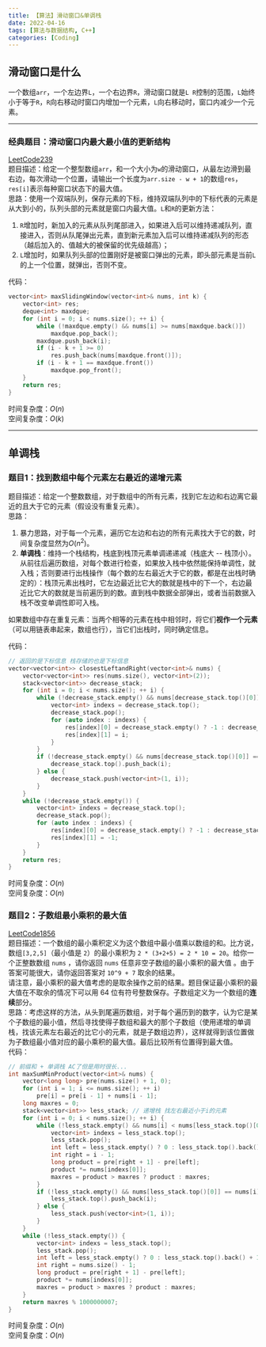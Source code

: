 ```yaml
---
title: 【算法】滑动窗口&单调栈
date: 2022-04-16
tags: [算法与数据结构, C++]
categories: [Coding]
---
```


## 滑动窗口是什么
一个数组`arr`，一个左边界`L`，一个右边界`R`，滑动窗口就是`L R`控制的范围，`L`始终小于等于`R`，`R`向右移动时窗口内增加一个元素，`L`向右移动时，窗口内减少一个元素。

-----

### 经典题目：滑动窗口内最大最小值的更新结构
[LeetCode239](https://leetcode-cn.com/problems/sliding-window-maximum/)  
题目描述：给定一个整型数组`arr`，和一个大小为`w`的滑动窗口，从最左边滑到最右边，每次滑动一个位置，请输出一个长度为`arr.size - w + 1`的数组`res`，`res[i]`表示每种窗口状态下的最大值。  
思路：使用一个双端队列，保存元素的下标，维持双端队列中的下标代表的元素是从大到小的，队列头部的元素就是窗口内最大值。`L`和`R`的更新方法：
1. `R`增加时，新加入的元素从队列尾部进入，如果进入后可以维持递减队列，直接进入，否则从队尾弹出元素，直到新元素加入后可以维持递减队列的形态（越后加入的、值越大的被保留的优先级越高）；
2. `L`增加时，如果队列头部的位置刚好是被窗口弹出的元素，即头部元素是当前`L`的上一个位置，就弹出，否则不变。

代码：  
```cpp
vector<int> maxSlidingWindow(vector<int>& nums, int k) {
    vector<int> res;
    deque<int> maxdque;
    for (int i = 0; i < nums.size(); ++ i) {
        while (!maxdque.empty() && nums[i] >= nums[maxdque.back()])
            maxdque.pop_back();
        maxdque.push_back(i);
        if (i - k + 1 >= 0)
            res.push_back(nums[maxdque.front()]);
        if (i - k + 1 == maxdque.front())
            maxdque.pop_front();
    }
    return res;
}
```
时间复杂度：$O\left(n\right)$  
空间复杂度：$O\left(k\right)$

-----

## 单调栈

### 题目1：找到数组中每个元素左右最近的递增元素
题目描述：给定一个整数数组，对于数组中的所有元素，找到它左边和右边离它最近的且大于它的元素（假设没有重复元素）。  
思路：
1. 暴力思路，对于每一个元素，遍历它左边和右边的所有元素找大于它的数，时间复杂度显然为$O\left(n^{2}\right)$。
2. **单调栈**：维持一个栈结构，栈底到栈顶元素单调递递减（栈底大 -- 栈顶小）。从前往后遍历数组，对每个数进行检查，如果放入栈中依然能保持单调性，就入栈；否则要进行出栈操作（每个数的左右最近大于它的数，都是在出栈时确定的）：栈顶元素出栈时，它左边最近比它大的数就是栈中的下一个，右边最近比它大的数就是当前遍历到的数。直到栈中数据全部弹出，或者当前数据入栈不改变单调性即可入栈。

如果数组中存在重复元素：当两个相等的元素在栈中相邻时，将它们**视作一个元素**（可以用链表串起来，数组也行），当它们出栈时，同时确定信息。

代码：  
```cpp
// 返回的是下标信息 栈存储的也是下标信息
vector<vector<int>> closestLeftandRight(vector<int>& nums) {
    vector<vector<int>> res(nums.size(), vector<int>(2));
    stack<vector<int>> decrease_stack;
    for (int i = 0; i < nums.size(); ++ i) {
        while (!decrease_stack.empty() && nums[decrease_stack.top()[0]] < nums[i]) {
            vector<int> indexs = decrease_stack.top();
            decrease_stack.pop();
            for (auto index : indexs) {
                res[index][0] = decrease_stack.empty() ? -1 : decrease_stack.top().back();
                res[index][1] = i;
            }
        }
        if (!decrease_stack.empty() && nums[decrease_stack.top()[0]] == nums[i]) {
            decrease_stack.top().push_back(i);
        } else {
            decrease_stack.push(vector<int>(1, i));
        }
    }
    while (!decrease_stack.empty()) {
        vector<int> indexs = decrease_stack.top();
        decrease_stack.pop();
        for (auto index : indexs) {
            res[index][0] = decrease_stack.empty() ? -1 : decrease_stack.top().back();
            res[index][1] = -1;
        }
    }
    return res;
}
```
时间复杂度：$O\left(n\right)$  
空间复杂度：$O\left(n\right)$

### 题目2：子数组最小乘积的最大值
[LeetCode1856](https://leetcode-cn.com/problems/maximum-subarray-min-product/)  
题目描述：一个数组的最小乘积定义为这个数组中最小值乘以数组的和。比方说，数组`[3,2,5]`（最小值是 `2`）的最小乘积为 `2 * (3+2+5) = 2 * 10 = 20`。给你一个正整数数组 `nums` ，请你返回 `nums` 任意非空子数组的最小乘积的最大值 。由于答案可能很大，请你返回答案对 `10^9 + 7` 取余的结果。  
请注意，最小乘积的最大值考虑的是取余操作之前的结果。题目保证最小乘积的最大值在不取余的情况下可以用 64 位有符号整数保存。子数组定义为一个数组的**连续**部分。  
思路：考虑这样的方法，从头到尾遍历数组，对于每个遍历到的数字，认为它是某个子数组的最小值，然后寻找使得子数组和最大的那个子数组（使用递增的单调栈，找该元素左右最近的比它小的元素，就是子数组边界），这样就得到该位置做为子数组最小值对应的最小乘积的最大值。最后比较所有位置得到最大值。  
代码：  
```cpp
// 前缀和 + 单调栈 AC了但是用时很长...
int maxSumMinProduct(vector<int>& nums) {
    vector<long long> pre(nums.size() + 1, 0);
    for (int i = 1; i <= nums.size(); ++ i)
        pre[i] = pre[i - 1] + nums[i - 1];
    long maxres = 0;
    stack<vector<int>> less_stack; // 递增栈 找左右最近小于i的元素
    for (int i = 0; i < nums.size(); ++ i) {
        while (!less_stack.empty() && nums[i] < nums[less_stack.top()[0]]) {
            vector<int> indexs = less_stack.top();
            less_stack.pop();
            int left = less_stack.empty() ? 0 : less_stack.top().back() + 1;
            int right = i - 1;
            long product = pre[right + 1] - pre[left];
            product *= nums[indexs[0]];
            maxres = product > maxres ? product : maxres;
        }
        if (!less_stack.empty() && nums[less_stack.top()[0]] == nums[i]) {
            less_stack.top().push_back(i);
        } else {
            less_stack.push(vector<int>(1, i));
        }
    }
    while (!less_stack.empty()) {
        vector<int> indexs = less_stack.top();
        less_stack.pop();
        int left = less_stack.empty() ? 0 : less_stack.top().back() + 1;
        int right = nums.size() - 1;
        long product = pre[right + 1] - pre[left];
        product *= nums[indexs[0]];
        maxres = product > maxres ? product : maxres;
    }
    return maxres % 1000000007;
}
```
时间复杂度：$O\left(n\right)$  
空间复杂度：$O\left(n\right)$
